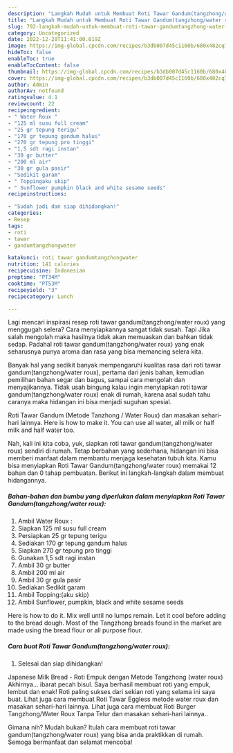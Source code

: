 ```yaml
---
description: "Langkah Mudah untuk Membuat Roti Tawar Gandum(tangzhong/water roux) yang Bisa Manjain Lidah, Buat Buka Puasa Sempurna"
title: "Langkah Mudah untuk Membuat Roti Tawar Gandum(tangzhong/water roux) yang Bisa Manjain Lidah, Buat Buka Puasa Sempurna"
slug: 792-langkah-mudah-untuk-membuat-roti-tawar-gandumtangzhong-water-roux-yang-bisa-manjain-lidah-buat-buka-puasa-sempurna
category: Uncategorized
date: 2022-12-28T11:41:00.619Z
image: https://img-global.cpcdn.com/recipes/b3db007d45c1160b/680x482cq70/roti-tawar-gandumtangzhongwater-roux-foto-resep-utama.jpg
hideToc: false
enableToc: true
enableTocContent: false
thumbnail: https://img-global.cpcdn.com/recipes/b3db007d45c1160b/680x482cq70/roti-tawar-gandumtangzhongwater-roux-foto-resep-utama.jpg
cover: https://img-global.cpcdn.com/recipes/b3db007d45c1160b/680x482cq70/roti-tawar-gandumtangzhongwater-roux-foto-resep-utama.jpg
author: Admin
authorAv: notfound
ratingvalue: 4.1
reviewcount: 22
recipeingredient:
- " Water Roux "
- "125 ml susu full cream"
- "25 gr tepung terigu"
- "170 gr tepung gandum halus"
- "270 gr tepung pro tinggi"
- "1,5 sdt ragi instan"
- "30 gr butter"
- "200 ml air"
- "30 gr gula pasir"
- "Sedikit garam"
- " Toppingaku skip"
- " Sunflower pumpkin black and white sesame seeds"
recipeinstructions:

- "Sudah jadi dan siap dihidangkan!"
categories:
- Resep
tags:
- roti
- tawar
- gandumtangzhongwater

katakunci: roti tawar gandumtangzhongwater 
nutrition: 141 calories
recipecuisine: Indonesian
preptime: "PT34M"
cooktime: "PT53M"
recipeyield: "3"
recipecategory: Lunch

---
```



Lagi mencari inspirasi resep roti tawar gandum(tangzhong/water roux) yang menggugah selera? Cara menyiapkannya sangat tidak susah. Tapi Jika salah mengolah maka hasilnya tidak akan memuaskan dan bahkan tidak sedap. Padahal roti tawar gandum(tangzhong/water roux) yang enak seharusnya punya aroma dan rasa yang bisa memancing selera kita.


Banyak hal yang sedikit banyak mempengaruhi kualitas rasa dari roti tawar gandum(tangzhong/water roux), pertama dari jenis bahan, kemudian pemilihan bahan segar dan bagus, sampai cara mengolah dan menyajikannya. Tidak usah bingung kalau ingin menyiapkan roti tawar gandum(tangzhong/water roux) enak di rumah, karena asal sudah tahu caranya maka hidangan ini bisa menjadi suguhan spesial.

Roti Tawar Gandum (Metode Tanzhong / Water Roux) dan masakan sehari-hari lainnya. Here is how to make it. You can use all water, all milk or half milk and half water too.


Nah, kali ini kita coba, yuk, siapkan roti tawar gandum(tangzhong/water roux) sendiri di rumah. Tetap berbahan yang sederhana, hidangan ini bisa memberi manfaat dalam membantu menjaga kesehatan tubuh kita. Kamu bisa menyiapkan Roti Tawar Gandum(tangzhong/water roux) memakai 12 bahan dan 0 tahap pembuatan. Berikut ini langkah-langkah dalam membuat hidangannya.

<!--inarticleads1-->

##### Bahan-bahan dan bumbu yang diperlukan dalam menyiapkan Roti Tawar Gandum(tangzhong/water roux):

1. Ambil  Water Roux :
1. Siapkan 125 ml susu full cream
1. Persiapkan 25 gr tepung terigu
1. Sediakan 170 gr tepung gandum halus
1. Siapkan 270 gr tepung pro tinggi
1. Gunakan 1,5 sdt ragi instan
1. Ambil 30 gr butter
1. Ambil 200 ml air
1. Ambil 30 gr gula pasir
1. Sediakan Sedikit garam
1. Ambil  Topping:(aku skip)
1. Ambil  Sunflower, pumpkin, black and white sesame seeds


Here is how to do it. Mix well until no lumps remain. Let it cool before adding to the bread dough. Most of the Tangzhong breads found in the market are made using the bread flour or all purpose flour. 

<!--inarticleads2-->

##### Cara buat Roti Tawar Gandum(tangzhong/water roux):


1. Selesai dan siap dihidangkan!

Japanese Milk Bread - Roti Empuk dengan Metode Tangzhong (water roux) Akhirnya… ibarat pecah bisul. Saya berhasil membuat roti yang empuk, lembut dan enak! Roti paling sukses dari sekian roti yang selama ini saya buat. Lihat juga cara membuat Roti Tawar Eggless metode water roux dan masakan sehari-hari lainnya. Lihat juga cara membuat Roti Burger Tangzhong/Water Roux Tanpa Telur dan masakan sehari-hari lainnya.. 

Gimana nih? Mudah bukan? Itulah cara membuat roti tawar gandum(tangzhong/water roux) yang bisa anda praktikkan di rumah. Semoga bermanfaat dan selamat mencoba!
